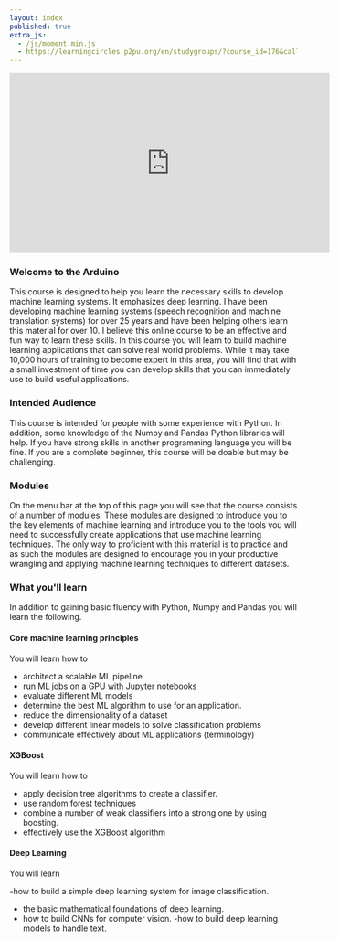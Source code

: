 ```yaml
---
layout: index
published: true
extra_js:
  - /js/moment.min.js
  - https://learningcircles.p2pu.org/en/studygroups/?course_id=176&callback=renderCircles
---
```


<center>
<iframe width="560" height="315" src="https://www.youtube.com/embed/zYH2RGTEf9Y" frameborder="0" allowfullscreen></iframe></center>

### Welcome to the Arduino

This course is designed to help you learn the necessary skills to develop machine learning systems. It emphasizes deep learning. I have been developing machine learning systems (speech recognition and machine translation systems) for over 25 years and have been helping others learn this material for over 10. I believe this online course to be an effective and fun way to learn these skills. In this course you will learn to build machine learning applications that can solve real world problems. While it may take 10,000 hours of training to become expert in this area, you will find that with a small investment of time you can develop skills that you can immediately use to build useful applications.

### Intended Audience

This course is intended for people with some experience with Python. In addition, some knowledge of the Numpy and Pandas Python libraries will help. If you have strong skills in another programming language you will be fine. If you are a complete beginner, this course will be doable but may be challenging.

### Modules

On the menu bar at the top of this page you will see that the course consists of a number of modules. These modules are designed to introduce you to the key elements of machine learning and introduce you to the tools you will need to successfully create applications that use machine learning techniques. The only way to proficient with this material is to practice and as such the modules are designed to encourage you in your productive wrangling and applying machine learning techniques to different datasets.

### What you'll learn

In addition to gaining basic fluency with Python, Numpy and Pandas you will learn the following.

#### Core machine learning principles

You will learn how to

- architect a scalable ML pipeline
- run ML jobs on a GPU with Jupyter notebooks
- evaluate different ML models
- determine the best ML algorithm to use for an application.
- reduce the dimensionality of a dataset
- develop different linear models to solve classification problems
- communicate effectively about ML applications (terminology)

#### XGBoost

You will learn how to

- apply decision tree algorithms to create a classifier.
- use random forest techniques
- combine a number of weak classifiers into a strong one by using boosting.
- effectively use the XGBoost algorithm

#### Deep Learning

You will learn

-how to build a simple deep learning system for image classification.

- the basic mathematical foundations of deep learning.
- how to build CNNs for computer vision.
  -how to build deep learning models to handle text.
